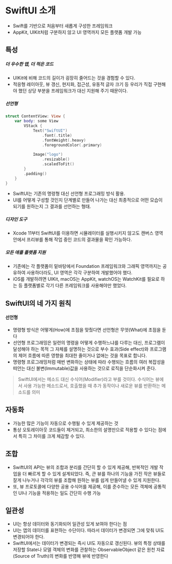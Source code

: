 # SwiftUI 소개
* Swift를 기반으로 처음부터 새롭게 구성한 프레임워크
* AppKit, UIKit처럼 구분하지 않고 UI 영역까지 모든 플랫폼 개발 가능

## 특성

##### 더 우수한 앱, 더 적은 코드
* UIKit에 비해 코드의 길이가 굉장히 줄어드는 것을 경험할 수 있다.
* 적응형 레이아웃, 뷰 갱신, 현지화, 접근성, 유동적 글자 크기 등 우리가 직접 구현해야 했던 상당 부분을 프레임워크가 대신 지원해 주기 때문이다.

##### 선언형
```swift
struct ContentView: View {
	var body: some View 
		VStack {
			Text("SwiftUI")
				.font(.title)
				.fontWeight(.heavy)
				.foregroundColor(.primary)
				
			Image("logo")
				.resizable()
				.scaledToFit()
		}
		.padding()
	}
}
```
* SwiftUI는 기존의 명령형 대신 선언형 프로그래밍 방식 활용.
* UI를 어떻게 구성할 것인지 단계별로 만들어 나가는 대신 최종적으로 어떤 모습이 되기를 원하는지 그 결과를 선언하는 형태.

##### 디자인 도구
* Xcode 11부터 SwiftUI를 이용하면 시뮬레이터를 실행시키지 않고도 캔버스 영역 안에서 프리뷰를 통해 작업 중인 코드의 결과물을 확인 가능하다.

##### 모든 애플 플랫폼 지원
* 기존에는 각 플랫폼이 밑바탕에서 Foundation 프레임워크와 그래픽 영역까지는 공유하여 사용하더라도, UI 영역은 각각 구분하여 개발했어야 했다.
* iOS를 개발하려면 UIKit, macOS는 AppKit, watchOS는 WatchKit를 필요로 하는 등 플랫폼별로 각기 다른 프레임워크를 사용해야만 했었다.

## SwiftUI의 네 가지 원칙
#### 선언형
* 명령형 방식은 어떻게(How)에 초점을 맞췄다면 선언형은 무엇(What)에 초점을 둔다
* 선언형 프로그래밍은 일련의 명령을 어떻게 수행하느냐를 다루는 대신, 프로그램이 달성해야 하는 목적 그 자체를 설명하는 것으로 부수 효과(Side effect)와 프로그램의 제어 흐름에 따른 영향을 최대한 줄이거나 없애는 것을 목표로 합니다.
* 명령형 프로그래밍처럼 매번 변화하는 상태에 따라 수행되는 흐름의 여러 복잡성을 떠안는 대신 불변(Immutable)값을 사용하는 것으로 로직을 단순화시켜 준다.

> SwiftUI에서는 메소드 대신 수식어(Modifier)라고 부를 것이다. 수식어는 뷰에서 사용 가능한 메소드로서, 호출했을 때 추가 동작이나 새로운 뷰를 반환하는 메소드를 의미

## 자동화
* 가능한 많은 기능이 자동으로 수행될 수 있게 제공하는 것
* 통상 오토레이아웃 코드들이 제거되고, 최소한의 설명만으로 적용할 수 있다는 점에서 특히 그 차이를 크게 체감할 수 있다.

## 조합
* SwiftUI의 API는 뷰의 조합과 분리를 간단히 할 수 있게 제공해, 반복적인 개발 작업을 더 빠르게 할 수 있게 설계되었다. 즉, 큰 뷰를 하나의 기능을 가진 작은 뷰들로 잘게 나누거나 각각의 뷰를 조합해 원하는 뷰를 쉽게 만들어낼 수 있게 지원한다.
* 또, 뷰 프로토콜에 다양한 공용 수식어를 제공해, 이를 준수하는 모든 객체에 공통적인 UI나 기능을 적용하는 일도 간단히 수행 가능

## 일관성
* UI는 항상 데이터와 동기화되어 일관성 있게 보여야 한다는 점
* UI는 앱의 데이터를 표현하는 수단이다. 따라서 데이터가 변경되면 그에 맞춰 UI도 변경되어야 한다.
* SwiftUI에서는 데이터가 변경되는 즉시 UI도 자동으로 갱신된다. 뷰의 특정 상태를 저장할 State나 모델 객체의 변화를 관찰하는 ObservableObject 같은 원천 자료(Source of Truth)의 변화를 반영해 뷰에 반영한다